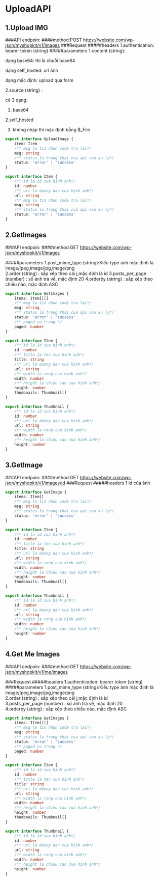 # UploadAPI

## 1.Upload IMG
###API endpoin:
####method:POST
https://website.com/wp-json/myshopkit/v1/images
###Request
#####headers
1.authentication: bearer token (string)
#####parameters
1.content (string):

dạng base64: thì là chuỗi base64

dạng self_hosted: url ảnh

dạng mặc định: upload qua form

2.source (string) :

có 3 dạng:

1. base64

2.self_hosted

3. không nhập thì mặc định bằng $_File
````ts
export interface UploadImage {
    item: Item
    /** msg la tin nhan code tra lai*/
    msg: string
    /** status la trang thai cua api sau xu ly*/
    status: 'error' | 'success'
}

export interface Item {
    /** id la id cua hinh anh*/
    id: number
    /** url la duong dan cua hinh anh*/
    url: string
    /** msg la tin nhan code tra lai*/
    msg: string
    /** status la trang thai cua api sau xu ly*/
    status: 'error' | 'success'
}

````
## 2.GetImages
###API endpoin:
####method:GET
https://website.com/wp-json/myshopkit/v1/images


#####parameters
1.post_mime_type (string):Kiểu type ảnh mặc định là image/jpeg,image/jpg,image/png\
2.order (string) : sắp xếp theo cái j,mặc định là id
3.posts_per_page (number) : số ảnh trả về, mặc định 20
4.orderby (string) : sắp xếp theo chiều nào, mặc định ASC
````ts
export interface GetImages {
    items: Item[][]
    /** msg la tin nhan code tra lai*/
    msg: string
    /** status la trang thai cua api sau xu ly*/
    status: 'error' | 'success'
    /** paged so trang */
    paged: number
}

export interface Item {
    /** id la id cua hinh anh*/
    id: number
    /** title la ten cua hinh anh*/
    title: string
    /** url la duong dan cua hinh anh*/
    url: string
    /** width la rong cua hinh anh*/
    width: number
    /** height la chieu cao cua hinh anh*/
    height: number
    thumbnails: Thumbnail[]
}

export interface Thumbnail {
    /** id la id cua hinh anh*/
    id: number
    /** url la duong dan cua hinh anh*/
    url: string
    /** width la rong cua hinh anh*/
    width: number
    /** height la chieu cao cua hinh anh*/
    height: number
}
````
## 3.GetImage
###API endpoin:
####method:GET
https://website.com/wp-json/myshopkit/v1/images/id
###Request
#####headers
1 id của ảnh
````ts
export interface GetImage {
    items: Item[]
    /** msg la tin nhan code tra lai*/
    msg: string
    /** status la trang thai cua api sau xu ly*/
    status: 'error' | 'success'
}

export interface Item {
    /** id la id cua hinh anh*/
    id: number
    /** title la ten cua hinh anh*/
    title: string
    /** url la duong dan cua hinh anh*/
    url: string
    /** width la rong cua hinh anh*/
    width: number
    /** height la chieu cao cua hinh anh*/
    height: number
    thumbnails: Thumbnail[]
}

export interface Thumbnail {
    /** id la id cua hinh anh*/
    id: number
    /** url la duong dan cua hinh anh*/
    url: string
    /** width la rong cua hinh anh*/
    width: number
    /** height la chieu cao cua hinh anh*/
    height: number
}
````
## 4.Get Me Images
###API endpoin:
####method:GET
https://website.com/wp-json/myshopkit/v1/me/images

###Request
#####headers
1.authentication: bearer token (string)
#####parameters
1.post_mime_type (string):Kiểu type ảnh mặc định là image/jpeg,image/jpg,image/png\
2.order (string) : sắp xếp theo cái j,mặc định là id\
3.posts_per_page (number) : số ảnh trả về, mặc định 20\
4.orderby (string) : sắp xếp theo chiều nào, mặc định ASC
````ts
export interface GetImages {
    items: Item[][]
    /** msg la tin nhan code tra lai*/
    msg: string
    /** status la trang thai cua api sau xu ly*/
    status: 'error' | 'success'
    /** paged so trang */
    paged: number
}

export interface Item {
    /** id la id cua hinh anh*/
    id: number
    /** title la ten cua hinh anh*/
    title: string
    /** url la duong dan cua hinh anh*/
    url: string
    /** width la rong cua hinh anh*/
    width: number
    /** height la chieu cao cua hinh anh*/
    height: number
    thumbnails: Thumbnail[]
}

export interface Thumbnail {
    /** id la id cua hinh anh*/
    id: number
    /** url la duong dan cua hinh anh*/
    url: string
    /** width la rong cua hinh anh*/
    width: number
    /** height la chieu cao cua hinh anh*/
    height: number
}
````